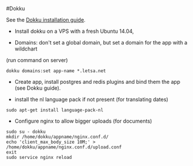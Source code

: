 #Dokku

See the [Dokku installation guide](http://dokku.viewdocs.io/dokku/getting-started/installation).

* Install dokku on a VPS with a fresh Ubuntu 14.04,

* Domains: don't set a global domain, but set a domain for the app with a wildchart

(run command on server)

```
dokku domains:set app-name *.letsa.net
```

* Create app, install postgres and redis plugins and bind them the app (see Dokku guide).

* install the nl language pack if not present (for translating dates)

```shell
sudo apt-get install language-pack-nl
```

* Configure nginx to allow bigger uploads (for documents)
```shell
sudo su - dokku
mkdir /home/dokku/appname/nginx.conf.d/
echo 'client_max_body_size 10M;' > /home/dokku/appname/nginx.conf.d/upload.conf
exit
sudo service nginx reload
```
